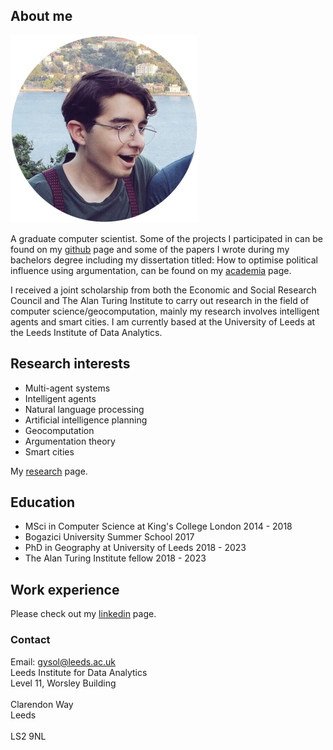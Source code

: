 ## About me
![image of me](my_image.jpg)

A graduate computer scientist. Some of the projects I participated in can be found on my [github](https://github.com/SenatorCorvix) page and some of the papers I wrote during my bachelors degree including my dissertation titled: How to optimise political influence using argumentation, can be found on my [academia](https://kcl.academia.edu/SedarOlmez) page. 

I received a joint scholarship from both the Economic and Social Research Council and The Alan Turing Institute to carry out research in the field of computer science/geocomputation, mainly my research involves intelligent agents and smart cities. I am currently based at the University of Leeds at the Leeds Institute of Data Analytics. 

## Research interests
- Multi-agent systems
- Intelligent agents
- Natural language processing
- Artificial intelligence planning
- Geocomputation
- Argumentation theory
- Smart cities

My [research](research_page.md) page. 

## Education
- MSci in Computer Science at King's College London 2014 - 2018
- Bogazici University Summer School 2017
- PhD in Geography at University of Leeds 2018 - 2023
- The Alan Turing Institute fellow 2018 - 2023

## Work experience
Please check out my [linkedin](https://www.linkedin.com/in/sedar-olmez-44549a133/) page.

### Contact
Email: gysol@leeds.ac.uk<br/> 
Leeds Institute for Data Analytics<br/> 
Level 11, Worsley Building<br/>  
Clarendon Way<br/> 
Leeds<br/>  
LS2 9NL
